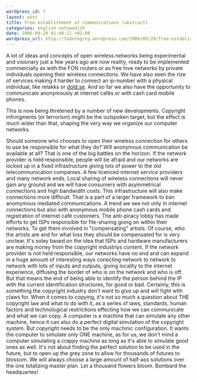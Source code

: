 ```yaml
--- 
wordpress_id: 7 
layout: post
title: Free establishment of communications (abstract) 
categories: english notswedish
date: 2006-09-20 01:49:11 +02:00 
wordpress_url: http://fadetogrey.wordpress.com/2006/09/20/free-establishment-of-communications-abstract-2/
---
```


A lot of ideas and concepts of open wireless networks being experimental and visionary just a few years ago are now reality, ready to be implemented commercially as with the FON routers or as free hive networks by private individuals opening their wireless connecitons. We have also seen the rize of services making it harder to connect an ip-number with a physical individual, like relakks or [dold.se](http://dold.se/). And so far we also have the opportunity to communicate anonymously at internet cafés or with cash card mobile phones.

This is now being thretened by a number of new developments. Copyright infringments (or terrorism) might be the outspoken target, but the effect is much wider than that, shaping the very way we organize our computer networks.

Should someone who chooses to open their wireless connection for others to use be responsible for what they do? Will anonymous communication be available at all? That is one of the big battles on the horizon. If the network provider is held responsible, people will be afraid and our networks are locked up in a fixed infrastructure giving lots of power to the old telecommunication companies. A few licenced internet service providers and many network ends. Local sharing of wireless connections will never gain any ground and we will have consumers with asymmetrical connections and high bandwidth costs. This infrastructure will also make connections more difficult. That is a part of a larger framework to ban anomymous mediated communications. A trend we see not only in internet connections but also with anonymous mobile phone cash cards and registration of internet café customers. The anti-piracy lobby has made efforts to get ISPs responsible for file-sharing going on within their networks. To get them involved in "compensating" artists. Of course, who the artists are and for what loss they should be compensated for is very unclear. It's soley based on the idea that ISPs and hardware manufacturers are making money from the copyright industriys content. If the network provider is not held responsible, our networks have no end and can expand in a huge amount of interesting ways conecting network to network to network with lots of inputs and outputs, giving locality to the internet experience, diffusing the border of who is on the network and who is off. But that means the end of being able to identify the person behind the IP with the current identification structures, for good or bad. Certainly, this is something the copyright industry don't want to give up and will fight with claws for. When it comes to copying, it's not so much a question about THE copyright law and what to do with it, as a series of laws, standards, human factors and technological restrictions effecting how we can communicate and what we can copy. A computer is a machine that can simulate any other machine, hence it can also do a perfect digital simulation of the copyright system. But copyright needs to be the only machinic configuration. It wants the computer to simulate only ONE machine, as for us, we don't mind a computer simulating a crappy machine as long as it's able to simulate good ones as well. It's not about finding the perfect solution to be used in the future, but to open up the grey zone to allow for thousands of futures to blossom. We will always choose a large amount of half-ass solutions over the one totalizing master plan. Let a thousand flowers bloom. Bombard the headquartes! 